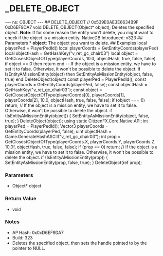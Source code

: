 # _DELETE_OBJECT

--- ns: OBJECT --- ## DELETE_OBJECT  // 0x539E0AE3E6634B9F 0xD6EF9DA7 void DELETE_OBJECT(Object* object);  Deletes the specified object.  **Note**: If for some reason the entity won't delete, you might want to check if the object is a mission entity.  NativeDB Introduced: v323  ## Parameters * **object**: The object you want to delete.  ## Examples local playerPed = PlayerPedId() local playerCoords = GetEntityCoords(playerPed) local objectHash = GetHashKey("v_ret_gc_chair03")  local object = GetClosestObjectOfType(playerCoords, 10.0, objectHash, true, false, false) if object == 0 then return end  -- If the object is a mission entity, we have to set it to false. Otherwise, it won't be possible to delete the object. if IsEntityAMissionEntity(object) then SetEntityAsMissionEntity(object, false, true) end  DeleteObject(object)  const playerPed = PlayerPedId(); const playerCoords = GetEntityCoords(playerPed, false); const objectHash = GetHashKey("v_ret_gc_chair03");  const object = GetClosestObjectOfType(playerCoords[0], playerCoords[1], playerCoords[2], 10.0, objectHash, true, false, false); if (object === 0) return;  // If the object is a mission entity, we have to set it to false. Otherwise, it won't be possible to delete the object. if (IsEntityAMissionEntity(object)) { SetEntityAsMissionEntity(object, false, true); }  DeleteObject(object);  using static CitizenFX.Core.Native.API;  int playerPed = PlayerPedId(); Vector3 playerCoords = GetEntityCoords(playerPed, false); uint objectHash = Game.GenerateHashASCII("v_ret_gc_chair03");  int prop = GetClosestObjectOfType(playerCoords.X, playerCoords.Y, playerCoords.Z, 10.0f, objectHash, true, false, false); if (prop == 0) return; // If the object is a mission entity, we have to set it to false. Otherwise, it won't be possible to delete the object. if (IsEntityAMissionEntity(prop)) { SetEntityAsMissionEntity(prop, false, true); }  DeleteObject(ref prop);

### Parameters
* Object* object

### Return Value
* void

### Notes
* AP Hash: 0x0xD6EF9DA7
* Build: 323
* Deletes the specified object, then sets the handle pointed to by the pointer to NULL.

